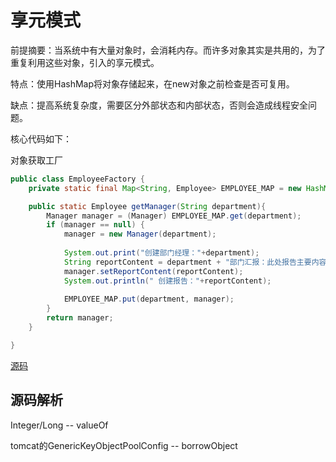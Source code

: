 # 享元模式

前提摘要：当系统中有大量对象时，会消耗内存。而许多对象其实是共用的，为了重复利用这些对象，引入的享元模式。

特点：使用HashMap将对象存储起来，在new对象之前检查是否可复用。

缺点：提高系统复杂度，需要区分外部状态和内部状态，否则会造成线程安全问题。

核心代码如下：

对象获取工厂

```java
public class EmployeeFactory {
    private static final Map<String, Employee> EMPLOYEE_MAP = new HashMap<String, Employee>();

    public static Employee getManager(String department){
        Manager manager = (Manager) EMPLOYEE_MAP.get(department);
        if (manager == null) {
            manager = new Manager(department);
            
            System.out.print("创建部门经理："+department);
            String reportContent = department + "部门汇报：此处报告主要内容是...";
            manager.setReportContent(reportContent);
            System.out.println(" 创建报告："+reportContent);
            
            EMPLOYEE_MAP.put(department, manager);
        }
        return manager;
    }

}
```

[源码](..\SourceCode\defign_pattern\src\main\java\com\geely\design\pattern\structural\facade)    

## 源码解析

Integer/Long  --  valueOf

tomcat的GenericKeyObjectPoolConfig -- borrowObject

